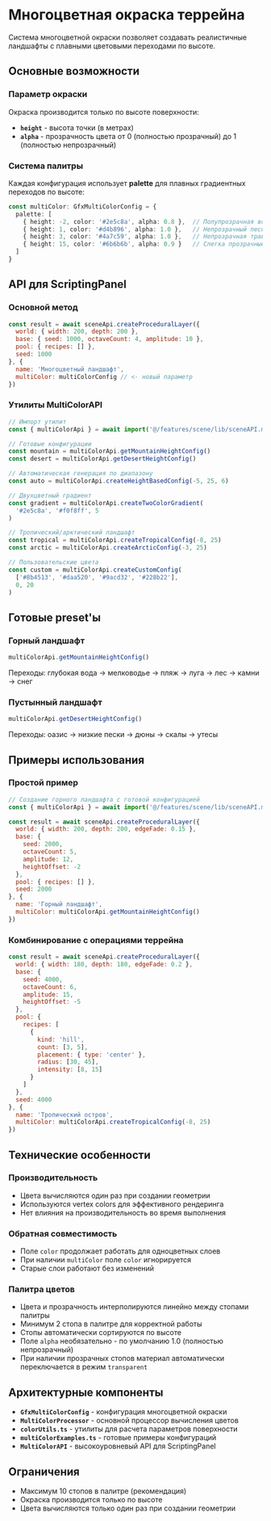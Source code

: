 # Многоцветная окраска террейна

Система многоцветной окраски позволяет создавать реалистичные ландшафты с плавными цветовыми переходами по высоте.

## Основные возможности

### Параметр окраски

Окраска производится только по высоте поверхности:

- **`height`** - высота точки (в метрах)
- **`alpha`** - прозрачность цвета от 0 (полностью прозрачный) до 1 (полностью непрозрачный)

### Система палитры

Каждая конфигурация использует **palette** для плавных градиентных переходов по высоте:

```typescript
const multiColor: GfxMultiColorConfig = {
  palette: [
    { height: -2, color: '#2e5c8a', alpha: 0.8 },  // Полупрозрачная вода
    { height: 1, color: '#d4b896', alpha: 1.0 },   // Непрозрачный песок  
    { height: 3, color: '#4a7c59', alpha: 1.0 },   // Непрозрачная трава
    { height: 15, color: '#6b6b6b', alpha: 0.9 }   // Слегка прозрачные камни
  ]
}
```

## API для ScriptingPanel

### Основной метод

```javascript
const result = await sceneApi.createProceduralLayer({
  world: { width: 200, depth: 200 },
  base: { seed: 1000, octaveCount: 4, amplitude: 10 },
  pool: { recipes: [] },
  seed: 1000
}, {
  name: 'Многоцветный ландшафт',
  multiColor: multiColorConfig // <- новый параметр
})
```

### Утилиты MultiColorAPI

```javascript
// Импорт утилит
const { multiColorApi } = await import('@/features/scene/lib/sceneAPI.multicolor')

// Готовые конфигурации
const mountain = multiColorApi.getMountainHeightConfig()
const desert = multiColorApi.getDesertHeightConfig()

// Автоматическая генерация по диапазону
const auto = multiColorApi.createHeightBasedConfig(-5, 25, 6)

// Двухцветный градиент
const gradient = multiColorApi.createTwoColorGradient(
  '#2e5c8a', '#f0f8ff', 5
)

// Тропический/арктический ландшафт
const tropical = multiColorApi.createTropicalConfig(-8, 25)
const arctic = multiColorApi.createArcticConfig(-3, 25)

// Пользовательские цвета
const custom = multiColorApi.createCustomConfig(
  ['#8b4513', '#daa520', '#9acd32', '#228b22'], 
  0, 20
)
```

## Готовые preset'ы

### Горный ландшафт
```javascript
multiColorApi.getMountainHeightConfig()
```
Переходы: глубокая вода → мелководье → пляж → луга → лес → камни → снег

### Пустынный ландшафт  
```javascript
multiColorApi.getDesertHeightConfig()
```
Переходы: оазис → низкие пески → дюны → скалы → утесы


## Примеры использования

### Простой пример

```javascript
// Создание горного ландшафта с готовой конфигурацией
const { multiColorApi } = await import('@/features/scene/lib/sceneAPI.multicolor')

const result = await sceneApi.createProceduralLayer({
  world: { width: 200, depth: 200, edgeFade: 0.15 },
  base: { 
    seed: 2000, 
    octaveCount: 5, 
    amplitude: 12,
    heightOffset: -2
  },
  pool: { recipes: [] },
  seed: 2000
}, { 
  name: 'Горный ландшафт',
  multiColor: multiColorApi.getMountainHeightConfig()
})
```

### Комбинирование с операциями террейна

```javascript
const result = await sceneApi.createProceduralLayer({
  world: { width: 180, depth: 180, edgeFade: 0.2 },
  base: { 
    seed: 4000, 
    octaveCount: 6, 
    amplitude: 15,
    heightOffset: -5
  },
  pool: {
    recipes: [
      { 
        kind: 'hill', 
        count: [3, 5], 
        placement: { type: 'center' }, 
        radius: [30, 45], 
        intensity: [8, 15]
      }
    ]
  },
  seed: 4000
}, { 
  name: 'Тропический остров',
  multiColor: multiColorApi.createTropicalConfig(-8, 25)
})
```

## Технические особенности

### Производительность
- Цвета вычисляются один раз при создании геометрии
- Используются vertex colors для эффективного рендеринга
- Нет влияния на производительность во время выполнения

### Обратная совместимость
- Поле `color` продолжает работать для одноцветных слоев
- При наличии `multiColor` поле `color` игнорируется
- Старые слои работают без изменений

### Палитра цветов
- Цвета и прозрачность интерполируются линейно между стопами палитры
- Минимум 2 стопа в палитре для корректной работы
- Стопы автоматически сортируются по высоте
- Поле `alpha` необязательно - по умолчанию 1.0 (полностью непрозрачный)
- При наличии прозрачных стопов материал автоматически переключается в режим `transparent`

## Архитектурные компоненты

- **`GfxMultiColorConfig`** - конфигурация многоцветной окраски
- **`MultiColorProcessor`** - основной процессор вычисления цветов
- **`colorUtils.ts`** - утилиты для расчета параметров поверхности
- **`multiColorExamples.ts`** - готовые примеры конфигураций
- **`MultiColorAPI`** - высокоуровневый API для ScriptingPanel

## Ограничения

- Максимум 10 стопов в палитре (рекомендация)
- Окраска производится только по высоте
- Цвета вычисляются только один раз при создании геометрии